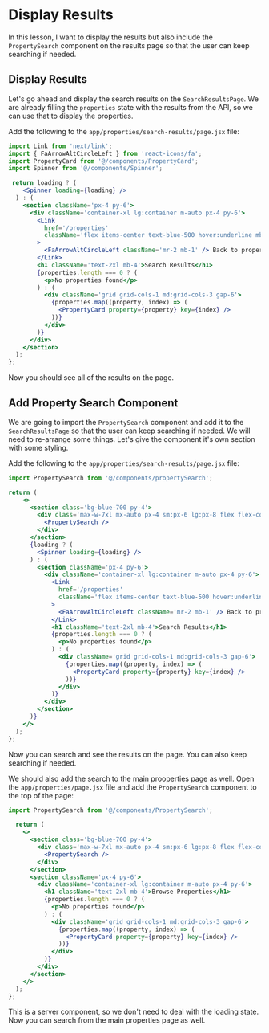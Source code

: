 # Display Results

In this lesson, I want to display the results but also include the `PropertySearch` component on the results page so that the user can keep searching if needed.

## Display Results

Let's go ahead and display the search results on the `SearchResultsPage`. We are already filling the `properties` state with the results from the API, so we can use that to display the properties.

Add the following to the `app/properties/search-results/page.jsx` file:

```jsx
import Link from 'next/link';
import { FaArrowAltCircleLeft } from 'react-icons/fa';
import PropertyCard from '@/components/PropertyCard';
import Spinner from '@/components/Spinner';
```

```jsx
 return loading ? (
    <Spinner loading={loading} />
  ) : (
    <section className='px-4 py-6'>
      <div className='container-xl lg:container m-auto px-4 py-6'>
        <Link
          href='/properties'
          className='flex items-center text-blue-500 hover:underline mb-3'
        >
          <FaArrowAltCircleLeft className='mr-2 mb-1' /> Back to properties
        </Link>
        <h1 className='text-2xl mb-4'>Search Results</h1>
        {properties.length === 0 ? (
          <p>No properties found</p>
        ) : (
          <div className='grid grid-cols-1 md:grid-cols-3 gap-6'>
            {properties.map((property, index) => (
              <PropertyCard property={property} key={index} />
            ))}
          </div>
        )}
      </div>
    </section>
  );
};
```

Now you should see all of the results on the page.

## Add Property Search Component

We are going to import the `PropertySearch` component and add it to the `SearchResultsPage` so that the user can keep searching if needed. We will need to re-arrange some things. Let's give the component it's own section with some styling.

Add the following to the `app/properties/search-results/page.jsx` file:

```jsx
import PropertySearch from '@/components/propertySearch';
```

```jsx
return (
    <>
      <section class='bg-blue-700 py-4'>
        <div class='max-w-7xl mx-auto px-4 sm:px-6 lg:px-8 flex flex-col items-start'>
          <PropertySearch />
        </div>
      </section>
      {loading ? (
        <Spinner loading={loading} />
      ) : (
        <section className='px-4 py-6'>
          <div className='container-xl lg:container m-auto px-4 py-6'>
            <Link
              href='/properties'
              className='flex items-center text-blue-500 hover:underline mb-3'
            >
              <FaArrowAltCircleLeft className='mr-2 mb-1' /> Back to properties
            </Link>
            <h1 className='text-2xl mb-4'>Search Results</h1>
            {properties.length === 0 ? (
              <p>No properties found</p>
            ) : (
              <div className='grid grid-cols-1 md:grid-cols-3 gap-6'>
                {properties.map((property, index) => (
                  <PropertyCard property={property} key={index} />
                ))}
              </div>
            )}
          </div>
        </section>
      )}
    </>
  );
};
```

Now you can search and see the results on the page. You can also keep searching if needed.

We should also add the search to the main prooperties page as well. Open the `app/properties/page.jsx` file and add the `PropertySearch` component to the top of the page:

```jsx
import PropertySearch from '@/components/PropertySearch';
```

```jsx
  return (
    <>
      <section class='bg-blue-700 py-4'>
        <div class='max-w-7xl mx-auto px-4 sm:px-6 lg:px-8 flex flex-col items-start'>
          <PropertySearch />
        </div>
      </section>
      <section className='px-4 py-6'>
        <div className='container-xl lg:container m-auto px-4 py-6'>
          <h1 className='text-2xl mb-4'>Browse Properties</h1>
          {properties.length === 0 ? (
            <p>No properties found</p>
          ) : (
            <div className='grid grid-cols-1 md:grid-cols-3 gap-6'>
              {properties.map((property, index) => (
                <PropertyCard property={property} key={index} />
              ))}
            </div>
          )}
        </div>
      </section>
    </>
  );
};
```

This is a server component, so we don't need to deal with the loading state. Now you can search from the main properties page as well.
